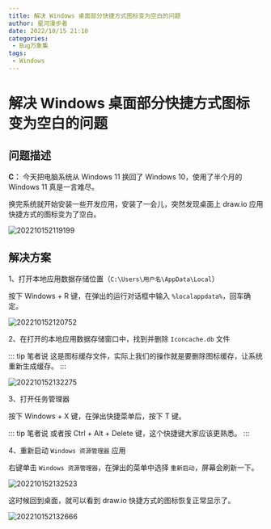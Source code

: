 ```yaml
---
title: 解决 Windows 桌面部分快捷方式图标变为空白的问题
author: 星河漫步者
date: 2022/10/15 21:10
categories:
 - Bug万象集
tags:
 - Windows
---
```


# 解决 Windows 桌面部分快捷方式图标变为空白的问题

## 问题描述

**C：** 今天把电脑系统从 Windows 11 换回了 Windows 10，使用了半个月的 Windows 11 真是一言难尽。

换完系统就开始安装一些开发应用，安装了一会儿，突然发现桌面上 draw.io 应用快捷方式的图标变为了空白。

![202210152119199](../../../../../public/img/2022/10/15/202210152119199.png)

<!-- more -->

## 解决方案

1、打开本地应用数据存储位置（`C:\Users\用户名\AppData\Local`）

按下 Windows + R 键，在弹出的运行对话框中输入 `%localappdata%`，回车确定。

![202210152120752](../../../../../public/img/2022/10/15/202210152120752.png)

2、在打开的本地应用数据存储窗口中，找到并删除 `Iconcache.db` 文件

::: tip 笔者说
这是图标缓存文件，实际上我们的操作就是要删除图标缓存，让系统重新生成缓存。
:::

![202210152132275](../../../../../public/img/2022/10/15/202210152132275.png)

3、打开任务管理器

按下 Windows + X 键，在弹出快捷菜单后，按下 T 键。

::: tip 笔者说
或者按 Ctrl + Alt + Delete 键，这个快捷键大家应该更熟悉。
:::

4、重新启动 `Windows 资源管理器` 应用

右键单击 `Windows 资源管理器`，在弹出的菜单中选择 `重新启动`，屏幕会刷新一下。

![202210152132523](../../../../../public/img/2022/10/15/202210152132523.png)

这时候回到桌面，就可以看到 draw.io 快捷方式的图标恢复正常显示了。

![202210152132666](../../../../../public/img/2022/10/15/202210152132666.png)